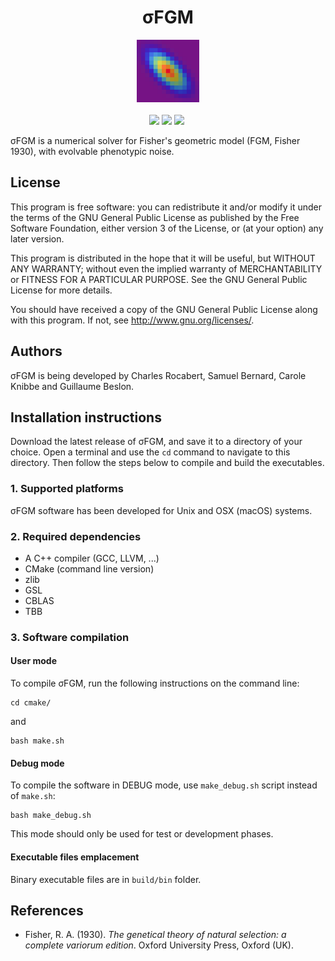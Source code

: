 <h1 align="center">&sigma;FGM</h1>
<p align="center">
<img src="logo/logo.png" width="100">
<br/><br/>
<a href="https://github.com/charlesrocabert/SigmaFGM/releases/latest"><img src="https://img.shields.io/badge/version-RC 0.3.0-orange.svg" /></a>&nbsp;<a href="https://github.com/charlesrocabert/SigmaFGM/releases/latest"><img src="https://img.shields.io/badge/build-passing-green.svg" /></a>&nbsp;<a href="https://www.gnu.org/licenses/gpl-3.0"><img src="https://img.shields.io/badge/license-GPL v3-blue.svg" /></a>&nbsp;
</p>

&sigma;FGM is a numerical solver for Fisher's geometric model (FGM, Fisher 1930), with evolvable phenotypic noise.

## License

This program is free software: you can redistribute it and/or modify it under the terms of the GNU General Public License as published by the Free Software Foundation, either version 3 of the License, or (at your option) any later version.

This program is distributed in the hope that it will be useful, but WITHOUT ANY WARRANTY; without even the implied warranty of MERCHANTABILITY or FITNESS FOR A PARTICULAR PURPOSE. See the GNU General Public License for more details.

You should have received a copy of the GNU General Public License along with this program. If not, see http://www.gnu.org/licenses/.

## Authors

&sigma;FGM is being developed by Charles Rocabert, Samuel Bernard, Carole Knibbe and Guillaume Beslon.

## Installation instructions

Download the latest release of &sigma;FGM, and save it to a directory of your choice. Open a terminal and use the <code>cd</code> command to navigate to this directory. Then follow the steps below to compile and build the executables.

### 1. Supported platforms
&sigma;FGM software has been developed for Unix and OSX (macOS) systems.

### 2. Required dependencies
* A C++ compiler (GCC, LLVM, ...)
* CMake (command line version)
* zlib
* GSL
* CBLAS
* TBB

### 3. Software compilation

#### User mode
To compile &sigma;FGM, run the following instructions on the command line:

    cd cmake/

and

    bash make.sh

#### Debug mode
To compile the software in DEBUG mode, use <code>make_debug.sh</code> script instead of <code>make.sh</code>:

    bash make_debug.sh

This mode should only be used for test or development phases.

#### Executable files emplacement
Binary executable files are in <code>build/bin</code> folder.

## References
* Fisher, R. A. (1930). <em>The genetical theory of natural selection: a complete variorum edition</em>. Oxford University Press, Oxford (UK).

